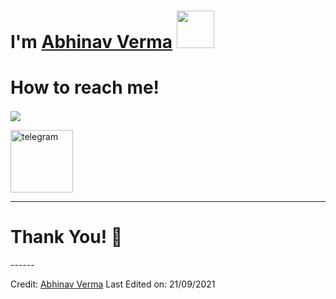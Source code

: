 <h1>I'm <a href="https://github.com/abhinavftp98">Abhinav Verma<a> </a><img src="https://gifer.com/en/WtpU.mp4" width="60px"/></h1>
<h1>How to reach me!
</h1>
<p>
<a href="mailto: abhinavftp98@gmail.com" target="blank"><img align="center" src="https://img.shields.io/badge/abhinavftp98@gmail.com-D14836?style=for-the-badge&logo=gmail&logoColor=white" /></a>    &nbsp;&nbsp;&nbsp;      
</p>
<p>
    <a href="https://t.me/AbhinavVermabest" target="blank"><img align="center"
           src="https://www.drupal.org/files/project-images/telegram-logo-11.png" alt="telegram" width="100px" /></a>
</p>
<hr>
<h1>Thank You! 🤵 </h1>
------
    
Credit: [Abhinav Verma](https://github.com/abhinavftp98)
Last Edited on: 21/09/2021


